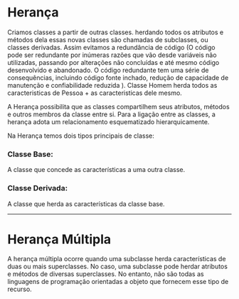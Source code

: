 # Herança 

Criamos classes a partir de outras classes. herdando todos os atributos e métodos dela essas novas classes são chamadas de subclasses, ou classes derivadas. Assim evitamos a redundância de código (O código pode ser redundante por inúmeras razões que vão desde variáveis não utilizadas, passando por alterações não concluídas e até mesmo código desenvolvido e abandonado. O código redundante tem uma série de consequências, incluindo código fonte inchado, redução de capacidade de manutenção e confiabilidade reduzida ). Classe Homem herda todos as caracteristicas de Pessoa + as caracteristicas dele mesmo.

A Herança possibilita que as classes compartilhem seus atributos, métodos e outros membros da classe entre si. Para a ligação entre as classes, a herança adota um relacionamento esquematizado hierarquicamente.

Na Herança temos dois tipos principais de classe:

### Classe Base: 
A classe que concede as características a uma outra classe.

### Classe Derivada: 
A classe que herda as características da classe base.

<hr>

# Herança Múltipla

A herança múltipla ocorre quando uma subclasse herda características de duas ou mais superclasses. No caso, uma subclasse pode herdar atributos e métodos de diversas superclasses. No entanto, não são todas as linguagens de programação orientadas a objeto que fornecem esse tipo de recurso. 
